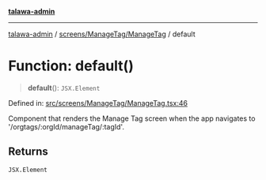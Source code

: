 [**talawa-admin**](../../../../README.md)

***

[talawa-admin](../../../../README.md) / [screens/ManageTag/ManageTag](../README.md) / default

# Function: default()

> **default**(): `JSX.Element`

Defined in: [src/screens/ManageTag/ManageTag.tsx:46](https://github.com/gautam-divyanshu/talawa-admin/blob/9fec1eef6a4674b14f6abe30e3be3844537d8dc2/src/screens/ManageTag/ManageTag.tsx#L46)

Component that renders the Manage Tag screen when the app navigates to '/orgtags/:orgId/manageTag/:tagId'.

## Returns

`JSX.Element`

